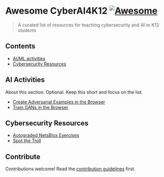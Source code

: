 # Awesome CyberAI4K12 [![Awesome](https://awesome.re/badge.svg)](https://awesome.re)

> A curated list of resources for teaching cybersecurity and AI to K12 students


## Contents

- [AI/ML activities](#ai-activities)
- [Cybersecurity Resources](#cybersecurity-resources)


## AI Activities

About this section. Optional. Keep this short and focus on the list.

- [Create Adversarial Examples in the Browser](https://kennysong.github.io/adversarial.js/)
- [Train GANs in the Browser](https://poloclub.github.io/ganlab/)


## Cybersecurity Resources

- [Autograded NetsBlox Exercises](https://netsblox.github.io/exercises?q=cryptography)
- [Spot the Troll](https://spotthetroll.org/)


## Contribute

Contributions welcome! Read the [contribution guidelines](contributing.md) first.
